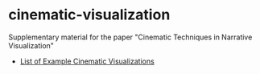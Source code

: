 # cinematic-visualization
Supplementary material for the paper "Cinematic Techniques in Narrative Visualization"

- [List of Example Cinematic Visualizations](https://docs.google.com/spreadsheets/d/1SmJUFPv8xogOpnIY4Pp3axIamqhDVKEjhWgSDYRGwZk/edit?usp=sharing)
